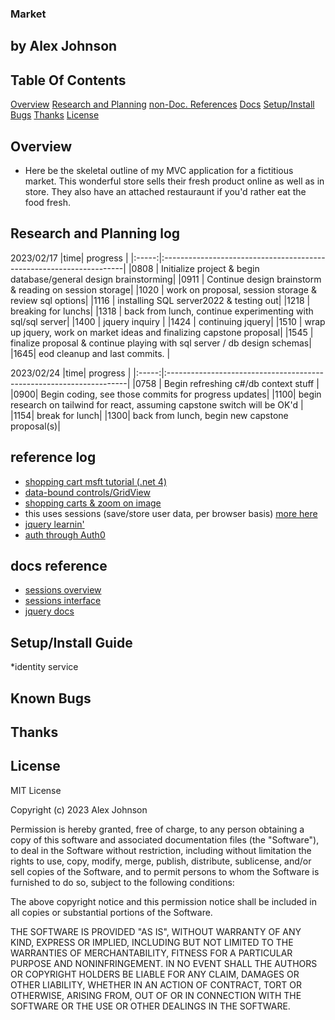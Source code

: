 ### Market
## by Alex Johnson

## Table Of Contents
[Overview](#overview)
[Research and Planning](#research-and-planning-log)
[non-Doc. References](#reference-log)
[Docs](#docs-reference )
[Setup/Install](#setupinstall-guide)
[Bugs](#known-bugs)
[Thanks](#thanks)
[License](#license)

## Overview
* Here be the skeletal outline of my MVC application for a fictitious market. This wonderful store sells their fresh product online as well as in store. They also have an attached restauraunt if you'd rather eat the food fresh.

## Research and Planning log
  2023/02/17
  |time| progress |
  |:-----:|:--------------------------------------------------------------------|
  |0808 | Initialize project & begin database/general design brainstorming|
  |0911 | Continue design brainstorm & reading on session storage|
  |1020 | work on proposal, session storage & review sql options|
  |1116 | installing SQL server2022 & testing out|
  |1218 | breaking for lunchs|
  |1318 | back from lunch, continue experimenting with sql/sql server|
  |1400 | jquery inquiry |
  |1424 | continuing jquery|
  |1510 | wrap up jquery, work on market ideas and finalizing capstone proposal|
  |1545 | finalize proposal & continue playing with sql server / db design schemas|
  |1645| eod cleanup and last commits. |

  2023/02/24
  |time| progress |
  |:-----:|:--------------------------------------------------------------------|
  |0758 | Begin refreshing c#/db context stuff |
  |0900| Begin coding, see those commits for progress updates|
  |1100| begin research on tailwind for react, assuming capstone switch will be OK'd |
  |1154| break for lunch|
  |1300| back from lunch, begin new capstone proposal(s)|

## reference log
  * [shopping cart msft tutorial (.net 4)](https://learn.microsoft.com/en-us/aspnet/web-forms/overview/getting-started/getting-started-with-aspnet-45-web-forms/shopping-cart)
  * [data-bound controls/GridView](https://learn.microsoft.com/en-us/previous-versions/aspnet/ms228214(v=vs.100))
  * [shopping carts & zoom on image](https://www.c-sharpcorner.com/article/creating-shopping-cart-application-from-scratch-in-mvc-part2/)
  * this uses sessions (save/store user data, per browser basis) [more here](https://www.tutorialspoint.com/how-to-enable-session-in-chash-asp-net-core)
  * [jquery learnin'](https://www.youtube.com/watch?v=QhQ4m5g2fhA)
  * [auth through Auth0](https://auth0.com/docs/quickstart/webapp/aspnet-core/interactive)

## docs reference
  * [sessions overview](https://learn.microsoft.com/en-us/aspnet/core/fundamentals/app-state?view=aspnetcore-7.0)
  * [sessions interface](https://learn.microsoft.com/en-us/dotnet/api/microsoft.aspnetcore.http.isession?view=aspnetcore-7.0)
  * [jquery docs](https://api.jquery.com/)

## Setup/Install Guide

*identity service

## Known Bugs


## Thanks


## License

MIT License

Copyright (c) 2023 Alex Johnson

Permission is hereby granted, free of charge, to any person obtaining a copy of this software and associated documentation files (the "Software"), to deal in the Software without restriction, including without limitation the rights to use, copy, modify, merge, publish, distribute, sublicense, and/or sell copies of the Software, and to permit persons to whom the Software is furnished to do so, subject to the following conditions:

The above copyright notice and this permission notice shall be included in all copies or substantial portions of the Software.

THE SOFTWARE IS PROVIDED "AS IS", WITHOUT WARRANTY OF ANY KIND, EXPRESS OR IMPLIED, INCLUDING BUT NOT LIMITED TO THE WARRANTIES OF MERCHANTABILITY, FITNESS FOR A PARTICULAR PURPOSE AND NONINFRINGEMENT. IN NO EVENT SHALL THE AUTHORS OR COPYRIGHT HOLDERS BE LIABLE FOR ANY CLAIM, DAMAGES OR OTHER LIABILITY, WHETHER IN AN ACTION OF CONTRACT, TORT OR OTHERWISE, ARISING FROM, OUT OF OR IN CONNECTION WITH THE SOFTWARE OR THE USE OR OTHER DEALINGS IN THE SOFTWARE.
